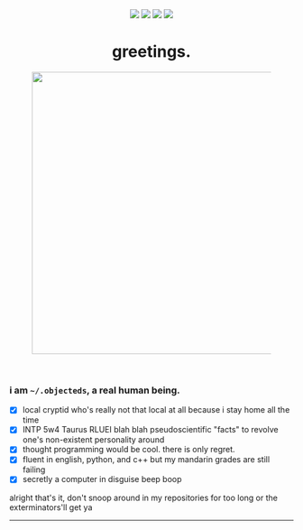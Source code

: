 <div align="center">
    <a href="#"><img src="https://img.shields.io/badge/server%20location-singapore-fd5901"></a>
    <a href="#"><img src="https://img.shields.io/badge/machine-Macbook%20Air%202020-f78104"></a>
    <a href="#"><img src="https://img.shields.io/badge/pronouns-any-249ea0"></a>
    <a href="#"><img src="https://img.shields.io/badge/how-shall%20we%20comfort%20ourselves-005f60"></a>
    <h1>greetings.</h1>
    <figure>
        <img src="https://i.imgur.com/Z8yf76C.png" width="500px">
    </figure>
</div>
<br>

### i am `~/.objecteds`, a real human being.

- [x] local cryptid who's really not that local at all because i stay home all the time
- [x] INTP 5w4 Taurus RLUEI blah blah pseudoscientific "facts" to revolve one's non-existent personality around
- [x] thought programming would be cool. there is only regret.
- [x] fluent in english, python, and c++ but my mandarin grades are still failing
- [x] secretly a computer in disguise beep boop

alright that's it, don't snoop around in my repositories for too long or the exterminators'll get ya
<hr>

